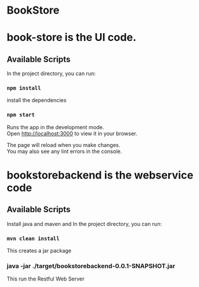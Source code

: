# BookStore

# book-store is the UI code. 

## Available Scripts

In the project directory, you can run:

### `npm install`

install the dependencies

### `npm start`

Runs the app in the development mode.\
Open [http://localhost:3000](http://localhost:3000) to view it in your browser.

The page will reload when you make changes.\
You may also see any lint errors in the console.

# bookstorebackend is the webservice code

## Available Scripts

Install java and maven and In the project directory, you can run:

### `mvn clean install`

This creates a jar package

### java -jar ./target/bookstorebackend-0.0.1-SNAPSHOT.jar

This run the Restful Web Server
